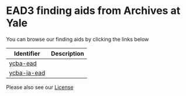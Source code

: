 EAD3 finding aids from Archives at Yale
=======================================

You can browse our finding aids by clicking the links below

Identifier | Description
---------- | ----------- |
| [ycba-ead](ycba-ead/README.md) |  |
| [ycba-ia-ead](ycba-ia-ead/README.md) |  |



Please also see our [License](LICENSE.md)
